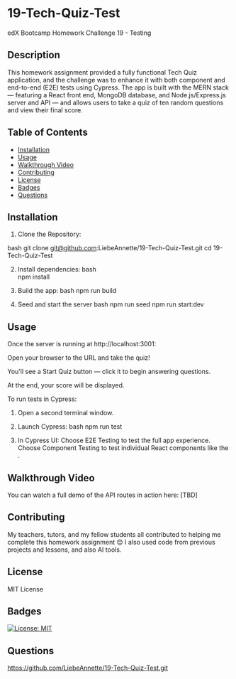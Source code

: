 # 19-Tech-Quiz-Test

edX Bootcamp Homework Challenge 19 - Testing

## Description

This homework assignment provided a fully functional Tech Quiz application, and the challenge was to enhance it with both component and end-to-end (E2E) tests using Cypress. The app is built with the MERN stack — featuring a React front end, MongoDB database, and Node.js/Express.js server and API — and allows users to take a quiz of ten random questions and view their final score.

## Table of Contents

- [Installation](#installation)
- [Usage](#usage)
- [Walkthrough Video](#walkthrough-video)
- [Contributing](#contributing)
- [License](#license)
- [Badges](#badges)
- [Questions](#questions)

## Installation

1. Clone the Repository:

bash
git clone git@github.com:LiebeAnnette/19-Tech-Quiz-Test.git
cd 19-Tech-Quiz-Test

2. Install dependencies:
   bash  
    npm install

3. Build the app:
   bash
   npm run build

4. Seed and start the server
   bash
   npm run seed
   npm run start:dev

## Usage

Once the server is running at http://localhost:3001:

Open your browser to the URL and take the quiz!

You'll see a Start Quiz button — click it to begin answering questions.

At the end, your score will be displayed.

To run tests in Cypress:

1. Open a second terminal window.

2. Launch Cypress:
   bash
   npm run test

3. In Cypress UI:
   Choose E2E Testing to test the full app experience.
   Choose Component Testing to test individual React components like the <Quiz />.

## Walkthrough Video

You can watch a full demo of the API routes in action here:
[TBD]

## Contributing

My teachers, tutors, and my fellow students all contributed to helping me complete this homework assignment 😊
I also used code from previous projects and lessons, and also AI tools.

## License

MIT License

## Badges

[![License: MIT](https://img.shields.io/badge/License-MIT-yellow.svg)](https://opensource.org/licenses/MIT)

## Questions

https://github.com/LiebeAnnette/19-Tech-Quiz-Test.git